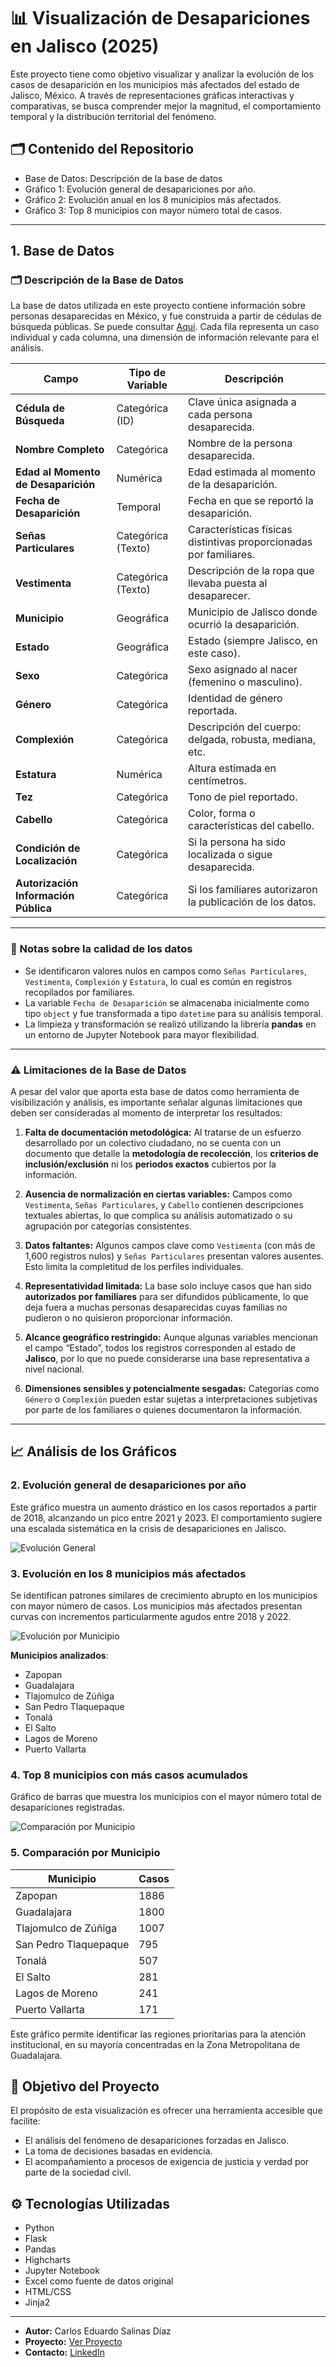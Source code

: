 # 📊 Visualización de Desapariciones en Jalisco (2025)

Este proyecto tiene como objetivo visualizar y analizar la evolución de los casos de desaparición en los municipios más afectados del estado de Jalisco, México. A través de representaciones gráficas interactivas y comparativas, se busca comprender mejor la magnitud, el comportamiento temporal y la distribución territorial del fenómeno.

## 🗂️ Contenido del Repositorio
- Base de Datos: Descripción de la base de datos
- Gráfico 1: Evolución general de desapariciones por año.
- Gráfico 2: Evolución anual en los 8 municipios más afectados.
- Gráfico 3: Top 8 municipios con mayor número total de casos.

---

## 1. Base de Datos

### 🗂️ Descripción de la Base de Datos

La base de datos utilizada en este proyecto contiene información sobre personas desaparecidas en México, y fue construida a partir de cédulas de búsqueda públicas. 
Se puede consultar [Aquí](https://cartografiadelaausencia.lat/descargables.html).
Cada fila representa un caso individual y cada columna, una dimensión de información relevante para el análisis.


| Campo                                | Tipo de Variable   | Descripción                                                        |
| ------------------------------------ | ------------------ | ------------------------------------------------------------------ |
| **Cédula de Búsqueda**               | Categórica (ID)    | Clave única asignada a cada persona desaparecida.                  |
| **Nombre Completo**                  | Categórica         | Nombre de la persona desaparecida.                                 |
| **Edad al Momento de Desaparición**  | Numérica           | Edad estimada al momento de la desaparición.                       |
| **Fecha de Desaparición**            | Temporal           | Fecha en que se reportó la desaparición.                           |
| **Señas Particulares**               | Categórica (Texto) | Características físicas distintivas proporcionadas por familiares. |
| **Vestimenta**                       | Categórica (Texto) | Descripción de la ropa que llevaba puesta al desaparecer.          |
| **Municipio**                        | Geográfica         | Municipio de Jalisco donde ocurrió la desaparición.                |
| **Estado**                           | Geográfica         | Estado (siempre Jalisco, en este caso).                            |
| **Sexo**                             | Categórica         | Sexo asignado al nacer (femenino o masculino).                     |
| **Género**                           | Categórica         | Identidad de género reportada.                                     |
| **Complexión**                       | Categórica         | Descripción del cuerpo: delgada, robusta, mediana, etc.            |
| **Estatura**                         | Numérica           | Altura estimada en centímetros.                                    |
| **Tez**                              | Categórica         | Tono de piel reportado.                                            |
| **Cabello**                          | Categórica         | Color, forma o características del cabello.                        |
| **Condición de Localización**        | Categórica         | Si la persona ha sido localizada o sigue desaparecida.             |
| **Autorización Información Pública** | Categórica         | Si los familiares autorizaron la publicación de los datos.         |

---

### 📌 Notas sobre la calidad de los datos

* Se identificaron valores nulos en campos como `Señas Particulares`, `Vestimenta`, `Complexión` y `Estatura`, lo cual es común en registros recopilados por familiares.
* La variable `Fecha de Desaparición` se almacenaba inicialmente como tipo `object` y fue transformada a tipo `datetime` para su análisis temporal.
* La limpieza y transformación se realizó utilizando la librería **pandas** en un entorno de Jupyter Notebook para mayor flexibilidad.

---

### ⚠️ Limitaciones de la Base de Datos

A pesar del valor que aporta esta base de datos como herramienta de visibilización y análisis, es importante señalar algunas limitaciones que deben ser consideradas al momento de interpretar los resultados:

1. **Falta de documentación metodológica:**
   Al tratarse de un esfuerzo desarrollado por un colectivo ciudadano, no se cuenta con un documento que detalle la **metodología de recolección**, los **criterios de inclusión/exclusión** ni los **periodos exactos** cubiertos por la información.

2. **Ausencia de normalización en ciertas variables:**
   Campos como `Vestimenta`, `Señas Particulares`, y `Cabello` contienen descripciones textuales abiertas, lo que complica su análisis automatizado o su agrupación por categorías consistentes.

3. **Datos faltantes:**
   Algunos campos clave como `Vestimenta` (con más de 1,600 registros nulos) y `Señas Particulares` presentan valores ausentes. Esto limita la completitud de los perfiles individuales.

4. **Representatividad limitada:**
   La base solo incluye casos que han sido **autorizados por familiares** para ser difundidos públicamente, lo que deja fuera a muchas personas desaparecidas cuyas familias no pudieron o no quisieron proporcionar información.

5. **Alcance geográfico restringido:**
   Aunque algunas variables mencionan el campo “Estado”, todos los registros corresponden al estado de **Jalisco**, por lo que no puede considerarse una base representativa a nivel nacional.

6. **Dimensiones sensibles y potencialmente sesgadas:**
   Categorías como `Género` o `Complexión` pueden estar sujetas a interpretaciones subjetivas por parte de los familiares o quienes documentaron la información.

---

## 📈 Análisis de los Gráficos

### 2. Evolución general de desapariciones por año
Este gráfico muestra un aumento drástico en los casos reportados a partir de 2018, alcanzando un pico entre 2021 y 2023. El comportamiento sugiere una escalada sistemática en la crisis de desapariciones en Jalisco.

![Evolución General](static/img/distribucion-temporal.png)


### 3. Evolución en los 8 municipios más afectados
Se identifican patrones similares de crecimiento abrupto en los municipios con mayor número de casos. Los municipios más afectados presentan curvas con incrementos particularmente agudos entre 2018 y 2022.

![Evolución por Municipio](static/img/grafico-temporal-muncipios.png)

**Municipios analizados**:
- Zapopan
- Guadalajara
- Tlajomulco de Zúñiga
- San Pedro Tlaquepaque
- Tonalá
- El Salto
- Lagos de Moreno
- Puerto Vallarta

### 4. Top 8 municipios con más casos acumulados
Gráfico de barras que muestra los municipios con el mayor número total de desapariciones registradas.

![Comparación por Municipio](static/img/ditribucion-municipios.png)

### 5. Comparación por Municipio


| Municipio               | Casos |
|------------------------|-------|
| Zapopan                | 1886  |
| Guadalajara            | 1800  |
| Tlajomulco de Zúñiga   | 1007  |
| San Pedro Tlaquepaque  | 795   |
| Tonalá                 | 507   |
| El Salto               | 281   |
| Lagos de Moreno        | 241   |
| Puerto Vallarta        | 171   |

Este gráfico permite identificar las regiones prioritarias para la atención institucional, en su mayoría concentradas en la Zona Metropolitana de Guadalajara.

## 🧭 Objetivo del Proyecto

El propósito de esta visualización es ofrecer una herramienta accesible que facilite:
- El análisis del fenómeno de desapariciones forzadas en Jalisco.
- La toma de decisiones basadas en evidencia.
- El acompañamiento a procesos de exigencia de justicia y verdad por parte de la sociedad civil.

## ⚙️ Tecnologías Utilizadas

- Python
- Flask 
- Pandas
- Highcharts 
- Jupyter Notebook
- Excel como fuente de datos original
- HTML/CSS
- Jinja2

---

- **Autor:** Carlos Eduardo  Salinas Díaz
- **Proyecto:** [Ver Proyecto](https://proyecto-visualizacion-c9bh.onrender.com)
- **Contacto:** [LinkedIn](https://www.linkedin.com/in/carlosesalinasdíaz/)
